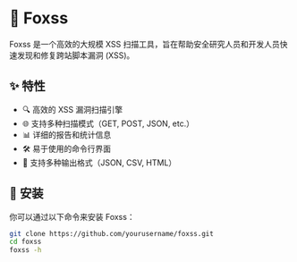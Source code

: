 # 🦊 Foxss

Foxss 是一个高效的大规模 XSS 扫描工具，旨在帮助安全研究人员和开发人员快速发现和修复跨站脚本漏洞 (XSS)。

## ✨ 特性

- 🔍 高效的 XSS 漏洞扫描引擎
- 🌐 支持多种扫描模式（GET, POST, JSON, etc.）
- 📊 详细的报告和统计信息
- 🛠️ 易于使用的命令行界面
- 📁 支持多种输出格式（JSON, CSV, HTML）

## 🚀 安装

你可以通过以下命令来安装 Foxss：

```bash
git clone https://github.com/yourusername/foxss.git
cd foxss
foxss -h
```
